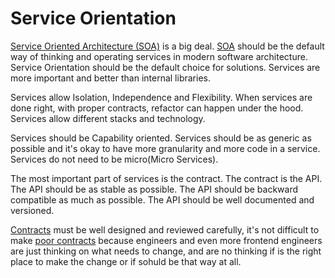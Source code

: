 # Service Orientation

[Service Oriented Architecture (SOA)](https://diego-pacheco.blogspot.com/2014/11/soa-micro-services-and-isolation.html) is a big deal. [SOA](https://diego-pacheco.blogspot.com/2020/07/double-down-on-service-orientation.html) should be the default way of thinking and operating services in modern software architecture. Service Orientation should be the default choice for solutions. Services are more important and better than internal libraries.

Services allow Isolation, Independence and Flexibility. When services are done right, with proper contracts, refactor can happen under the hood. Services allow different stacks and technology.

Services should be Capability oriented. Services should be as generic as possible and it's okay to have more granularity and more code in a service. Services do not need to be micro(Micro Services).

The most important part of services is the contract. The contract is the API. The API should be as stable as possible. The API should be backward compatible as much as possible. The API should be well documented and versioned.

[Contracts](https://diego-pacheco.blogspot.com/2021/04/its-all-about-contracts.html) must be well designed and reviewed carefully, it's not difficult to make [poor contracts](https://diego-pacheco.blogspot.com/2024/12/leaky-contracts.html) because engineers and even more frontend engineers are just thinking on what needs to change, and are no thinking if is the right place to make the change or if sohuld be that way at all.